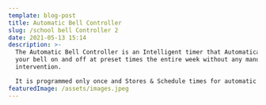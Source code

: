 ```yaml
---
template: blog-post
title: Automatic Bell Controller
slug: /school bell Controller 2
date: 2021-05-13 15:14
description: >-
  The Automatic Bell Controller is an Intelligent timer that Automatically rings
  your bell on and off at preset times the entire week without any manual
  intervention.

  It is programmed only once and Stores & Schedule times for automatic play on each day of the week/Term.
featuredImage: /assets/images.jpeg
---
```

